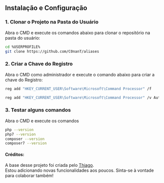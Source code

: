 ## Instalação e Configuração

### 1. Clonar o Projeto na Pasta do Usuário

Abra o CMD e execute os comandos abaixo para clonar o repositório na pasta do usuário:

```bash
cd %USERPROFILE%
git clone https://github.com/C0nanT/aliases
```

### 2. Criar a Chave do Registro
Abra o CMD como administrador e execute o comando abaixo para criar a chave do Registro:
```bash
reg add "HKEY_CURRENT_USER\Software\Microsoft\Command Processor" /f
```
```bash
reg add "HKEY_CURRENT_USER\Software\Microsoft\Command Processor" /v AutoRun /d "%USERPROFILE%\aliases\aliases.bat" /f
```

### 3. Testar alguns comandos
Abra o CMD e execute os comandos
```bash
php --version
php7 --version
composer --version
composer7 --version
```

#### Créditos: 
A base desse projeto foi criada pelo [Thiago](https://github.com/thiagobrunodev).<br>
Estou adicionando novas funcionalidades aos poucos. Sinta-se à vontade para colaborar também!
